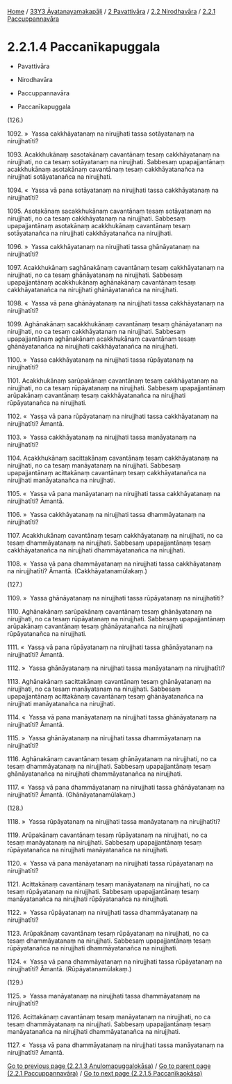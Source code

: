 
[Home](/) / [33Y3 Āyatanayamakapāḷi](../../../../33Y3.md) / [2 Pavattivāra](../../../2.md) / [2.2 Nirodhavāra](../../2.2.md) / [2.2.1 Paccuppannavāra](../2.2.1.md)

# 2.2.1.4 Paccanīkapuggala

* Pavattivāra

* Nirodhavāra

* Paccuppannavāra

* Paccanīkapuggala

(126.)

1092\. »  Yassa cakkhāyatanaṃ na nirujjhati tassa sotāyatanaṃ na nirujjhatīti?

1093\. Acakkhukānaṃ sasotakānaṃ cavantānaṃ tesaṃ cakkhāyatanaṃ na nirujjhati, no ca tesaṃ sotāyatanaṃ na nirujjhati. Sabbesaṃ upapajjantānaṃ acakkhukānaṃ asotakānaṃ cavantānaṃ tesaṃ cakkhāyatanañca na nirujjhati sotāyatanañca na nirujjhati.

1094\. «  Yassa vā pana sotāyatanaṃ na nirujjhati tassa cakkhāyatanaṃ na nirujjhatīti?

1095\. Asotakānaṃ sacakkhukānaṃ cavantānaṃ tesaṃ sotāyatanaṃ na nirujjhati, no ca tesaṃ cakkhāyatanaṃ na nirujjhati. Sabbesaṃ upapajjantānaṃ asotakānaṃ acakkhukānaṃ cavantānaṃ tesaṃ sotāyatanañca na nirujjhati cakkhāyatanañca na nirujjhati.

1096\. »  Yassa cakkhāyatanaṃ na nirujjhati tassa ghānāyatanaṃ na nirujjhatīti?

1097\. Acakkhukānaṃ saghānakānaṃ cavantānaṃ tesaṃ cakkhāyatanaṃ na nirujjhati, no ca tesaṃ ghānāyatanaṃ na nirujjhati. Sabbesaṃ upapajjantānaṃ acakkhukānaṃ aghānakānaṃ cavantānaṃ tesaṃ cakkhāyatanañca na nirujjhati ghānāyatanañca na nirujjhati.

1098\. «  Yassa vā pana ghānāyatanaṃ na nirujjhati tassa cakkhāyatanaṃ na nirujjhatīti?

1099\. Aghānakānaṃ sacakkhukānaṃ cavantānaṃ tesaṃ ghānāyatanaṃ na nirujjhati, no ca tesaṃ cakkhāyatanaṃ na nirujjhati. Sabbesaṃ upapajjantānaṃ aghānakānaṃ acakkhukānaṃ cavantānaṃ tesaṃ ghānāyatanañca na nirujjhati cakkhāyatanañca na nirujjhati.

1100\. »  Yassa cakkhāyatanaṃ na nirujjhati tassa rūpāyatanaṃ na nirujjhatīti?

1101\. Acakkhukānaṃ sarūpakānaṃ cavantānaṃ tesaṃ cakkhāyatanaṃ na nirujjhati, no ca tesaṃ rūpāyatanaṃ na nirujjhati. Sabbesaṃ upapajjantānaṃ arūpakānaṃ cavantānaṃ tesaṃ cakkhāyatanañca na nirujjhati rūpāyatanañca na nirujjhati.

1102\. «  Yassa vā pana rūpāyatanaṃ na nirujjhati tassa cakkhāyatanaṃ na nirujjhatīti? Āmantā.

1103\. »  Yassa cakkhāyatanaṃ na nirujjhati tassa manāyatanaṃ na nirujjhatīti?

1104\. Acakkhukānaṃ sacittakānaṃ cavantānaṃ tesaṃ cakkhāyatanaṃ na nirujjhati, no ca tesaṃ manāyatanaṃ na nirujjhati. Sabbesaṃ upapajjantānaṃ acittakānaṃ cavantānaṃ tesaṃ cakkhāyatanañca na nirujjhati manāyatanañca na nirujjhati.

1105\. «  Yassa vā pana manāyatanaṃ na nirujjhati tassa cakkhāyatanaṃ na nirujjhatīti? Āmantā.

1106\. »  Yassa cakkhāyatanaṃ na nirujjhati tassa dhammāyatanaṃ na nirujjhatīti?

1107\. Acakkhukānaṃ cavantānaṃ tesaṃ cakkhāyatanaṃ na nirujjhati, no ca tesaṃ dhammāyatanaṃ na nirujjhati. Sabbesaṃ upapajjantānaṃ tesaṃ cakkhāyatanañca na nirujjhati dhammāyatanañca na nirujjhati.

1108\. «  Yassa vā pana dhammāyatanaṃ na nirujjhati tassa cakkhāyatanaṃ na nirujjhatīti? Āmantā. (Cakkhāyatanamūlakaṃ.)

(127.)

1109\. »  Yassa ghānāyatanaṃ na nirujjhati tassa rūpāyatanaṃ na nirujjhatīti?

1110\. Aghānakānaṃ sarūpakānaṃ cavantānaṃ tesaṃ ghānāyatanaṃ na nirujjhati, no ca tesaṃ rūpāyatanaṃ na nirujjhati. Sabbesaṃ upapajjantānaṃ arūpakānaṃ cavantānaṃ tesaṃ ghānāyatanañca na nirujjhati rūpāyatanañca na nirujjhati.

1111\. «  Yassa vā pana rūpāyatanaṃ na nirujjhati tassa ghānāyatanaṃ na nirujjhatīti? Āmantā.

1112\. »  Yassa ghānāyatanaṃ na nirujjhati tassa manāyatanaṃ na nirujjhatīti?

1113\. Aghānakānaṃ sacittakānaṃ cavantānaṃ tesaṃ ghānāyatanaṃ na nirujjhati, no ca tesaṃ manāyatanaṃ na nirujjhati. Sabbesaṃ upapajjantānaṃ acittakānaṃ cavantānaṃ tesaṃ ghānāyatanañca na nirujjhati manāyatanañca na nirujjhati.

1114\. «  Yassa vā pana manāyatanaṃ na nirujjhati tassa ghānāyatanaṃ na nirujjhatīti? Āmantā.

1115\. »  Yassa ghānāyatanaṃ na nirujjhati tassa dhammāyatanaṃ na nirujjhatīti?

1116\. Aghānakānaṃ cavantānaṃ tesaṃ ghānāyatanaṃ na nirujjhati, no ca tesaṃ dhammāyatanaṃ na nirujjhati. Sabbesaṃ upapajjantānaṃ tesaṃ ghānāyatanañca na nirujjhati dhammāyatanañca na nirujjhati.

1117\. «  Yassa vā pana dhammāyatanaṃ na nirujjhati tassa ghānāyatanaṃ na nirujjhatīti? Āmantā. (Ghānāyatanamūlakaṃ.)

(128.)

1118\. »  Yassa rūpāyatanaṃ na nirujjhati tassa manāyatanaṃ na nirujjhatīti?

1119\. Arūpakānaṃ cavantānaṃ tesaṃ rūpāyatanaṃ na nirujjhati, no ca tesaṃ manāyatanaṃ na nirujjhati. Sabbesaṃ upapajjantānaṃ tesaṃ rūpāyatanañca na nirujjhati manāyatanañca na nirujjhati.

1120\. «  Yassa vā pana manāyatanaṃ na nirujjhati tassa rūpāyatanaṃ na nirujjhatīti?

1121\. Acittakānaṃ cavantānaṃ tesaṃ manāyatanaṃ na nirujjhati, no ca tesaṃ rūpāyatanaṃ na nirujjhati. Sabbesaṃ upapajjantānaṃ tesaṃ manāyatanañca na nirujjhati rūpāyatanañca na nirujjhati.

1122\. »  Yassa rūpāyatanaṃ na nirujjhati tassa dhammāyatanaṃ na nirujjhatīti?

1123\. Arūpakānaṃ cavantānaṃ tesaṃ rūpāyatanaṃ na nirujjhati, no ca tesaṃ dhammāyatanaṃ na nirujjhati. Sabbesaṃ upapajjantānaṃ tesaṃ rūpāyatanañca na nirujjhati dhammāyatanañca na nirujjhati.

1124\. «  Yassa vā pana dhammāyatanaṃ na nirujjhati tassa rūpāyatanaṃ na nirujjhatīti? Āmantā. (Rūpāyatanamūlakaṃ.)

(129.)

1125\. »  Yassa manāyatanaṃ na nirujjhati tassa dhammāyatanaṃ na nirujjhatīti?

1126\. Acittakānaṃ cavantānaṃ tesaṃ manāyatanaṃ na nirujjhati, no ca tesaṃ dhammāyatanaṃ na nirujjhati. Sabbesaṃ upapajjantānaṃ tesaṃ manāyatanañca na nirujjhati dhammāyatanañca na nirujjhati.

1127\. «  Yassa vā pana dhammāyatanaṃ na nirujjhati tassa manāyatanaṃ na nirujjhatīti? Āmantā.

[Go to previous page (2.2.1.3 Anulomapuggalokāsa)](2.2.1.3.md) / [Go to parent page (2.2.1 Paccuppannavāra)](../2.2.1.md) / [Go to next page (2.2.1.5 Paccanīkaokāsa)](2.2.1.5.md)


